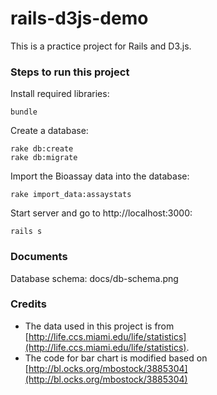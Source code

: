 # rails-d3js-demo

This is a practice project for Rails and D3.js.

### Steps to run this project

Install required libraries:

```
bundle
```

Create a database:

```
rake db:create
rake db:migrate
```

Import the Bioassay data into the database:

```
rake import_data:assaystats
```

Start server and go to http://localhost:3000:

```
rails s
```

### Documents

Database schema: docs/db-schema.png

### Credits

- The data used in this project is from [http://life.ccs.miami.edu/life/statistics](http://life.ccs.miami.edu/life/statistics).
- The code for bar chart is modified based on [http://bl.ocks.org/mbostock/3885304](http://bl.ocks.org/mbostock/3885304)

